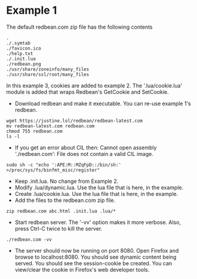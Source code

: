 Example 1
=========

The default redbean.com zip file has the following contents
```
.
./.symtab
./favicon.ico
./help.txt
./.init.lua
./redbean.png
./usr/share/zoneinfo/many_files
./usr/share/ssl/root/many_files
```

In this example 3, cookies are added to example 2.  The '.lua/cookie.lua'
module is added that wraps Redbean's GetCookie and SetCookie.

* Download redbean and make it executable.  You can re-use example 1's redbean.
```
wget https://justine.lol/redbean/redbean-latest.com
mv redbean-latest.com redbean.com
chmod 755 redbean.com
ls -l
```

* If you get an error about CIL then: Cannot open assembly './redbean.com': File does not contain a valid CIL image.
```
sudo sh -c "echo ':APE:M::MZqFpD::/bin/sh:' >/proc/sys/fs/binfmt_misc/register"
```

* Keep .init.lua. No change from Example 2.
* Modify .lua/dynamic.lua. Use the lua file that is here, in the example.
* Create .lua/cookie.lua. Use the lua file that is here, in the example.
* Add the files to the redbean.com zip file.
```
zip redbean.com abc.html .init.lua .lua/*
```
* Start redbean server. The '-vv' option makes it more verbose. Also, press
Ctrl-C twice to kill the server.
```
./redbean.com -vv
```

* The server should now be running on port 8080. Open Firefox and browse to
localhost:8080. You should see dynamic content being served. You should see the
session-cookie be created. You can view/clear the cookie in Firefox's web developer
tools. 





